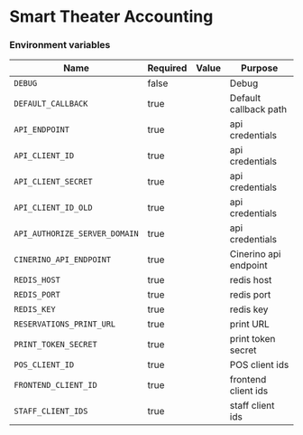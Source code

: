 # Smart Theater Accounting

### Environment variables

| Name                          | Required | Value | Purpose               |
| ----------------------------- | -------- | ----- | --------------------- |
| `DEBUG`                       | false    |       | Debug                 |
| `DEFAULT_CALLBACK`            | true     |       | Default callback path |
| `API_ENDPOINT`                | true     |       | api credentials       |
| `API_CLIENT_ID`               | true     |       | api credentials       |
| `API_CLIENT_SECRET`           | true     |       | api credentials       |
| `API_CLIENT_ID_OLD`           | true     |       | api credentials       |
| `API_AUTHORIZE_SERVER_DOMAIN` | true     |       | api credentials       |
| `CINERINO_API_ENDPOINT`       | true     |       | Cinerino api endpoint |
| `REDIS_HOST`                  | true     |       | redis host            |
| `REDIS_PORT`                  | true     |       | redis port            |
| `REDIS_KEY`                   | true     |       | redis key             |
| `RESERVATIONS_PRINT_URL`      | true     |       | print URL             |
| `PRINT_TOKEN_SECRET`          | true     |       | print token secret    |
| `POS_CLIENT_ID`               | true     |       | POS client ids        |
| `FRONTEND_CLIENT_ID`          | true     |       | frontend client ids   |
| `STAFF_CLIENT_IDS`            | true     |       | staff client ids      |
